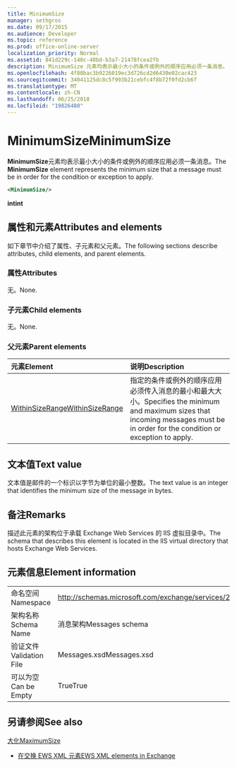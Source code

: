 ```yaml
---
title: MinimumSize
manager: sethgros
ms.date: 09/17/2015
ms.audience: Developer
ms.topic: reference
ms.prod: office-online-server
localization_priority: Normal
ms.assetid: 841d229c-140c-48bd-b3a7-21478fcea2fb
description: MinimumSize 元素均表示最小大小的条件或例外的顺序应用必须一条消息。
ms.openlocfilehash: 4f80bac3b9226019ec3d726cd2d6430e02cac423
ms.sourcegitcommit: 34041125dc8c5f993b21cebfc4f8b72f0fd2cb6f
ms.translationtype: MT
ms.contentlocale: zh-CN
ms.lasthandoff: 06/25/2018
ms.locfileid: "19826480"
---
```

# <a name="minimumsize"></a><span data-ttu-id="f7a12-103">MinimumSize</span><span class="sxs-lookup"><span data-stu-id="f7a12-103">MinimumSize</span></span>

<span data-ttu-id="f7a12-104">**MinimumSize**元素均表示最小大小的条件或例外的顺序应用必须一条消息。</span><span class="sxs-lookup"><span data-stu-id="f7a12-104">The **MinimumSize** element represents the minimum size that a message must be in order for the condition or exception to apply.</span></span> 
  
```XML
<MinimumSize/>
```

 <span data-ttu-id="f7a12-105">**int**</span><span class="sxs-lookup"><span data-stu-id="f7a12-105">**int**</span></span>
## <a name="attributes-and-elements"></a><span data-ttu-id="f7a12-106">属性和元素</span><span class="sxs-lookup"><span data-stu-id="f7a12-106">Attributes and elements</span></span>

<span data-ttu-id="f7a12-107">如下章节中介绍了属性、子元素和父元素。</span><span class="sxs-lookup"><span data-stu-id="f7a12-107">The following sections describe attributes, child elements, and parent elements.</span></span>
  
### <a name="attributes"></a><span data-ttu-id="f7a12-108">属性</span><span class="sxs-lookup"><span data-stu-id="f7a12-108">Attributes</span></span>

<span data-ttu-id="f7a12-109">无。</span><span class="sxs-lookup"><span data-stu-id="f7a12-109">None.</span></span>
  
### <a name="child-elements"></a><span data-ttu-id="f7a12-110">子元素</span><span class="sxs-lookup"><span data-stu-id="f7a12-110">Child elements</span></span>

<span data-ttu-id="f7a12-111">无。</span><span class="sxs-lookup"><span data-stu-id="f7a12-111">None.</span></span>
  
### <a name="parent-elements"></a><span data-ttu-id="f7a12-112">父元素</span><span class="sxs-lookup"><span data-stu-id="f7a12-112">Parent elements</span></span>

|<span data-ttu-id="f7a12-113">**元素**</span><span class="sxs-lookup"><span data-stu-id="f7a12-113">**Element**</span></span>|<span data-ttu-id="f7a12-114">**说明**</span><span class="sxs-lookup"><span data-stu-id="f7a12-114">**Description**</span></span>|
|:-----|:-----|
|[<span data-ttu-id="f7a12-115">WithinSizeRange</span><span class="sxs-lookup"><span data-stu-id="f7a12-115">WithinSizeRange</span></span>](withinsizerange.md) <br/> |<span data-ttu-id="f7a12-116">指定的条件或例外的顺序应用必须传入消息的最小和最大大小。</span><span class="sxs-lookup"><span data-stu-id="f7a12-116">Specifies the minimum and maximum sizes that incoming messages must be in order for the condition or exception to apply.</span></span>  <br/> |
   
## <a name="text-value"></a><span data-ttu-id="f7a12-117">文本值</span><span class="sxs-lookup"><span data-stu-id="f7a12-117">Text value</span></span>

<span data-ttu-id="f7a12-118">文本值是邮件的一个标识以字节为单位的最小整数。</span><span class="sxs-lookup"><span data-stu-id="f7a12-118">The text value is an integer that identifies the minimum size of the message in bytes.</span></span>
  
## <a name="remarks"></a><span data-ttu-id="f7a12-119">备注</span><span class="sxs-lookup"><span data-stu-id="f7a12-119">Remarks</span></span>

<span data-ttu-id="f7a12-120">描述此元素的架构位于承载 Exchange Web Services 的 IIS 虚拟目录中。</span><span class="sxs-lookup"><span data-stu-id="f7a12-120">The schema that describes this element is located in the IIS virtual directory that hosts Exchange Web Services.</span></span>
  
## <a name="element-information"></a><span data-ttu-id="f7a12-121">元素信息</span><span class="sxs-lookup"><span data-stu-id="f7a12-121">Element information</span></span>

|||
|:-----|:-----|
|<span data-ttu-id="f7a12-122">命名空间</span><span class="sxs-lookup"><span data-stu-id="f7a12-122">Namespace</span></span>  <br/> |http://schemas.microsoft.com/exchange/services/2006/messages  <br/> |
|<span data-ttu-id="f7a12-123">架构名称</span><span class="sxs-lookup"><span data-stu-id="f7a12-123">Schema Name</span></span>  <br/> |<span data-ttu-id="f7a12-124">消息架构</span><span class="sxs-lookup"><span data-stu-id="f7a12-124">Messages schema</span></span>  <br/> |
|<span data-ttu-id="f7a12-125">验证文件</span><span class="sxs-lookup"><span data-stu-id="f7a12-125">Validation File</span></span>  <br/> |<span data-ttu-id="f7a12-126">Messages.xsd</span><span class="sxs-lookup"><span data-stu-id="f7a12-126">Messages.xsd</span></span>  <br/> |
|<span data-ttu-id="f7a12-127">可以为空</span><span class="sxs-lookup"><span data-stu-id="f7a12-127">Can be Empty</span></span>  <br/> |<span data-ttu-id="f7a12-128">True</span><span class="sxs-lookup"><span data-stu-id="f7a12-128">True</span></span>  <br/> |
   
## <a name="see-also"></a><span data-ttu-id="f7a12-129">另请参阅</span><span class="sxs-lookup"><span data-stu-id="f7a12-129">See also</span></span>



[<span data-ttu-id="f7a12-130">大化</span><span class="sxs-lookup"><span data-stu-id="f7a12-130">MaximumSize</span></span>](maximumsize.md)


- [<span data-ttu-id="f7a12-131">在交换 EWS XML 元素</span><span class="sxs-lookup"><span data-stu-id="f7a12-131">EWS XML elements in Exchange</span></span>](ews-xml-elements-in-exchange.md)

